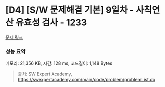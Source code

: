 # [D4] [S/W 문제해결 기본] 9일차 - 사칙연산 유효성 검사 - 1233 

[문제 링크](https://swexpertacademy.com/main/code/problem/problemDetail.do?contestProbId=AV141176AIwCFAYD) 

### 성능 요약

메모리: 21,356 KB, 시간: 128 ms, 코드길이: 1,148 Bytes



> 출처: SW Expert Academy, https://swexpertacademy.com/main/code/problem/problemList.do